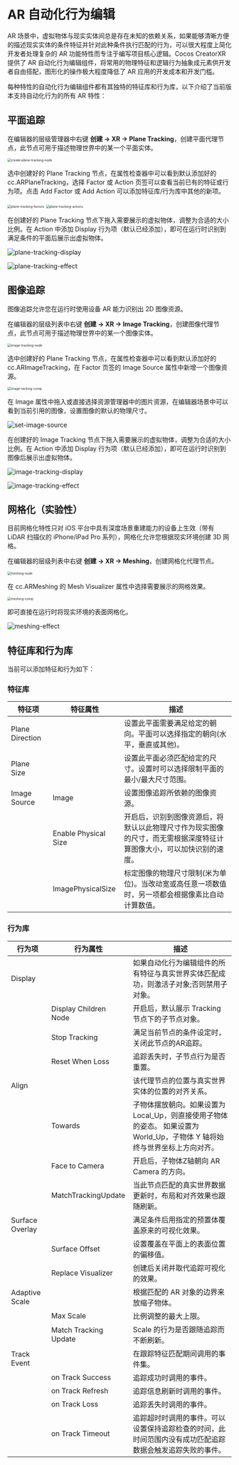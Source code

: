 # AR 自动化行为编辑

AR 场景中，虚拟物体与现实实体间总是存在未知的依赖关系，如果能够清晰方便的描述现实实体的条件特征并针对此种条件执行匹配的行为，可以很大程度上简化开发者处理复杂的 AR 功能特性而专注于编写项目核心逻辑。Cocos CreatorXR 提供了 AR 自动化行为编辑组件，将常用的物理特征和逻辑行为抽象成元素供开发者自由搭配，图形化的操作极大程度降低了 AR 应用的开发成本和开发门槛。

每种特性的自动化行为编辑组件都有其独特的特征库和行为库，以下介绍了当前版本支持自动化行为的所有 AR 特性：

## 平面追踪

在编辑器的层级管理器中右键 **创建 -> XR -> Plane Tracking**，创建平面代理节点，此节点可用于描述物理世界中的某一个平面实体。

<img src="./ar-tracking-component/create-plane-tracking-node.png" alt="create-plane-tracking-node" style="zoom:50%;" />

选中创建好的 Plane Tracking 节点，在属性检查器中可以看到默认添加好的 cc.ARPlaneTracking，选择 Factor 或 Action 页签可以查看当前已有的特征或行为项。点击 Add Factor 或 Add Action 可以添加特征库/行为库中其他的新项。

<img src="./ar-tracking-component/plane-tracking-factors.png" alt="plane-tracking-factors" style="zoom:50%;" />

<img src="./ar-tracking-component/plane-tracking-actions.png" alt="plane-tracking-actions" style="zoom:50%;" />

在创建好的 Plane Tracking 节点下拖入需要展示的虚拟物体，调整为合适的大小比例。在 Action 中添加 Display 行为项（默认已经添加），即可在运行时识别到满足条件的平面后展示出虚拟物体。

![plane-tracking-display](ar-tracking-component/plane-tracking-display.png)

![plane-tracking-effect](ar-tracking-component/plane-tracking-effect.png)

## **图像追踪**

图像追踪允许您在运行时使用设备 AR 能力识别出 2D 图像资源。

在编辑器的层级列表中右键 **创建 -> XR -> Image Tracking**，创建图像代理节点，此节点可用于描述物理世界中的某一个图像实体。

<img src="./ar-tracking-component/image-tracking-node.png" alt="image-tracking-node" style="zoom:50%;" />

选中创建好的 Plane Tracking 节点，在属性检查器中可以看到默认添加好的 cc.ARImageTracking，在 Factor 页签的 Image Source 属性中新增一个图像资源。

<img src="./ar-tracking-component/image-tacking-comp.png" alt="image-tacking-comp" style="zoom:50%;" />

在 Image 属性中拖入或直接选择资源管理器中的图片资源，在编辑器场景中可以看到当前引用的图像，设置图像的默认的物理尺寸。

![set-image-source](ar-tracking-component/set-image-source.png)

在创建好的 Image Tracking 节点下拖入需要展示的虚拟物体，调整为合适的大小比例。在 Action 中添加 Display 行为项（默认已经添加），即可在运行时识别到图像后展示出虚拟物体。

![image-tracking-display](ar-tracking-component/image-tracking-display.png)

![image-tracking-effect](ar-tracking-component/image-tracking-effect.png)

## **网格化（实验性）**

目前网格化特性只对 iOS 平台中具有深度场景重建能力的设备上生效（带有 LiDAR 扫描仪的 iPhone/iPad Pro 系列），网格化允许您根据现实环境创建 3D 网格。

在编辑器的层级列表中右键 **创建 -> XR -> Meshing**，创建网格化代理节点。

<img src="./ar-tracking-component/meshing-node.png" alt="meshing-node" style="zoom:50%;" />

在 cc.ARMeshing 的 Mesh Visualizer 属性中选择需要展示的网格效果。

<img src="./ar-tracking-component/meshing-comp.png" alt="meshing-comp" style="zoom:50%;" />

即可直接在运行时将现实环境的表面网格化。

![meshing-effect](ar-tracking-component/meshing-effect.jpeg)

## 特征库和行为库

当前可以添加特征和行为如下：

### 特征库

| 特征项          | 特征属性             | 描述                                                         |
| --------------- | -------------------- | ------------------------------------------------------------ |
| Plane Direction |                      | 设置此平面需要满足给定的朝向。平面可以选择指定的朝向(水平，垂直或其他)。 |
| Plane Size      |                      | 设置此平面必须匹配给定的尺寸。设置时可以选择限制平面的最小/最大尺寸范围。 |
| Image Source    | Image                | 设置图像追踪所依赖的图像资源。                               |
|                 | Enable Physical Size | 开启后，识别到图像资源后，将默认以此物理尺寸作为现实图像的尺寸，而无需根据深度特征计算图像大小，可以加快识别的速度。 |
|                 | ImagePhysicalSize    | 标定图像的物理尺寸限制(米为单位)。当改动宽或高任意一项数值时，另一项都会根据像素比自动计算数值。 |

### 行为库

| 行为项          | 行为属性              | 描述                                                         |
| --------------- | --------------------- | ------------------------------------------------------------ |
| Display         |                       | 如果自动化行为编辑组件的所有特征与真实世界实体匹配成功，则激活子对象;否则禁用子对象。 |
|                 | Display Children Node | 开启后，默认展示 Tracking 节点下的子节点对象。                 |
|                 | Stop Tracking         | 满足当前节点的条件设定时，关闭此节点的AR追踪。               |
|                 | Reset When Loss       | 追踪丢失时，子节点行为是否重置。                             |
| Align           |                       | 该代理节点的位置与真实世界实体的位置的对齐关系。             |
|                 | Towards               | 子物体摆放朝向。如果设置为 Local_Up，则直接使用子物体的姿态。 如果设置为 World_Up，子物体 Y 轴将始终与世界坐标上方向对齐。 |
|                 | Face to Camera        | 开启后，子物体Z轴朝向 AR Camera 的方向。                       |
|                 | MatchTrackingUpdate   | 当此节点匹配的真实世界数据更新时，布局和对齐效果也跟随刷新。 |
| Surface Overlay |                       | 满足条件后用指定的预置体覆盖原来的可视化效果。               |
|                 | Surface Offset        | 设置覆盖在平面上的表面位置的偏移值。                         |
|                 | Replace Visualizer    | 创建后关闭并取代追踪可视化的效果。                           |
| Adaptive Scale  |                       | 根据匹配的 AR 对象的边界来放缩子物体。                         |
|                 | Max Scale             | 比例调整的最大上限。                                         |
|                 | Match Tracking Update | Scale 的行为是否跟随追踪而不断刷新。                          |
| Track Event     |                       | 在跟踪特征匹配期间调用的事件集。                             |
|                 | on Track Success      | 追踪成功时调用的事件。                                       |
|                 | on Track Refresh      | 追踪信息刷新时调用的事件。                                   |
|                 | on Track Loss         | 追踪丢失时调用的事件。                                       |
|                 | on Track Timeout      | 追踪超时时调用的事件。可以设置保持追踪检查的时间，此时间范围内没有成功匹配追踪数据会触发追踪失败的事件。 |
